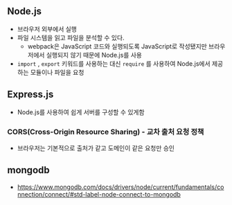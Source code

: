 ## Node.js

- 브라우저 외부에서 실행
- 파일 시스템을 읽고 파일을 분석할 수 있다.
    - webpack은 JavaScript 코드와 실행되도록 JavaScript로 작성됐지만 브라우저에서 실행되지 않기 때문에 Node.js를 사용
- `import` , `export` 키워드를 사용하는 대신 `require` 를 사용하여 Node.js에서 제공하는 모듈이나 파일을 요청

## Express.js

- Node.js를 사용하여 쉽게 서버를 구성할 수 있게함

### CORS(Cross-Origin Resource Sharing) - 교차 출처 요청 정책

- 브라우저는 기본적으로 출처가 같고 도메인이 같은 요청만 승인

## mongodb

- https://www.mongodb.com/docs/drivers/node/current/fundamentals/connection/connect/#std-label-node-connect-to-mongodb